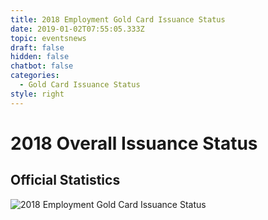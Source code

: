 ```yaml
---
title: 2018 Employment Gold Card Issuance Status
date: 2019-01-02T07:55:05.333Z
topic: eventsnews
draft: false
hidden: false
chatbot: false
categories:
  - Gold Card Issuance Status
style: right
---
```

# 2018 Overall Issuance Status

## Official Statistics

![2018 Employment Gold Card Issuance Status](/cms-uploads/2018-employment-gold-card-issuance-status.png)